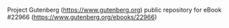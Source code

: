Project Gutenberg (https://www.gutenberg.org) public repository for eBook #22966 (https://www.gutenberg.org/ebooks/22966)
